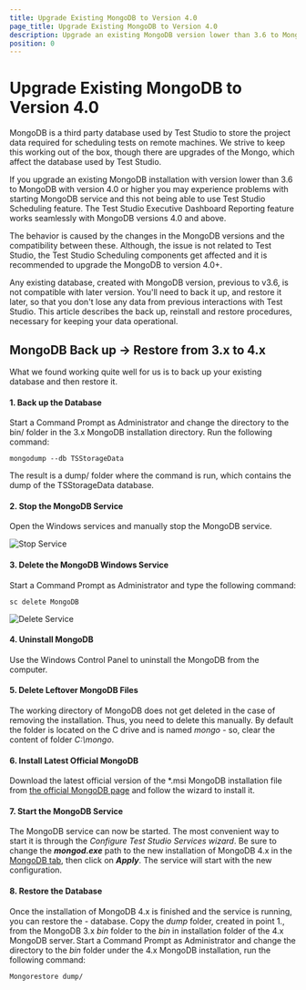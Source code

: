 ```yaml
---
title: Upgrade Existing MongoDB to Version 4.0
page_title: Upgrade Existing MongoDB to Version 4.0
description: Upgrade an existing MongoDB version lower than 3.6 to MongoDB version 4.0 or higher. Problems with starting MongoDB service. Not able to use Test Studio Scheduling feature. MongoDB service unable to start. 
position: 0 
---
```

# Upgrade Existing MongoDB to Version 4.0

MongoDB is a third party database used by Test Studio to store the project data required for scheduling tests on remote machines. We strive to keep this working out of the box, though there are upgrades of the Mongo, which affect the database used by Test Studio.

If you upgrade an existing MongoDB installation with version lower than 3.6 to MongoDB with version 4.0 or higher you may experience problems with starting MongoDB service and this not being able to use Test Studio Scheduling feature. The Test Studio Executive Dashboard Reporting feature works seamlessly with MongoDB versions 4.0 and above.

The behavior is caused by the changes in the MongoDB versions and the compatibility between these. Although, the issue is not related to Test Studio, the Test Studio Scheduling components get affected and it is recommended to upgrade the MongoDB to version 4.0+.

Any existing database, created with MongoDB version, previous to v3.6, is not compatible with later version. You'll need to back it up, and restore it later, so that you don't lose any data from previous interactions with Test Studio. This article describes the back up, reinstall and restore procedures, necessary for keeping your data operational.

## MongoDB Back up -> Restore from 3.x to 4.x

What we found working quite well for us is to back up your existing database and then restore it.

#### 1. Back up the Database

Start a Command Prompt as Administrator and change the directory to the bin/ folder in the 3.x  MongoDB installation directory. Run the following command:

```
mongodump --db TSStorageData
```

The result is a dump/ folder where the command is run, which contains the dump of the TSStorageData database.

#### 2. Stop the MongoDB Service

Open the Windows services and manually stop the MongoDB service.

![Stop Service][1]

#### 3. Delete the MongoDB Windows Service

Start a Command Prompt as Administrator and type the following command:
 
```
sc delete MongoDB
```

![Delete Service][2]

#### 4. Uninstall MongoDB

Use the Windows Control Panel to uninstall the MongoDB from the computer.

#### 5. Delete Leftover MongoDB Files

The working directory of MongoDB does not get deleted in the case of removing the installation. Thus, you need to delete this manually. By default the folder is located on the C drive and is named *mongo* - so, clear the content of folder *C:\mongo*.

#### 6. Install Latest Official MongoDB

Download the latest official version of the *.msi MongoDB installation file from <a href="https://www.mongodb.com/download-center/community" target="_blank">the official MongoDB page</a> and follow the wizard to install it.

#### 7. Start the MongoDB Service

The MongoDB service can now be started. The most convenient way to start it is through the *Configure Test Studio Services wizard*. Be sure to change the ***mongod.exe*** path to the new installation of MongoDB 4.x in the <a href="/features/scheduling-test-runs/multiple-machines-scheduling-setup/create-scheduling-server#mongodb-tab" target="_blank">MongoDB tab</a>, then click on ***Apply***. The service will start with the new configuration.

#### 8. Restore the Database

Once the installation of MongoDB 4.x is finished and the service is running, you can restore the - database. Copy the *dump* folder, created in point 1., from the MongoDB 3.x *bin* folder to the *bin* in installation folder of the 4.x MongoDB server. Start a Command Prompt as Administrator and change the directory to the *bin* folder under the 4.x MongoDB installation, run the following command:

```
Mongorestore dump/
```

[1]: /img/knowledge-base/scheduling-kb/upgrade-to-mongo-4-0/fig1.png
[2]: /img/knowledge-base/scheduling-kb/upgrade-to-mongo-4-0/fig2.png
